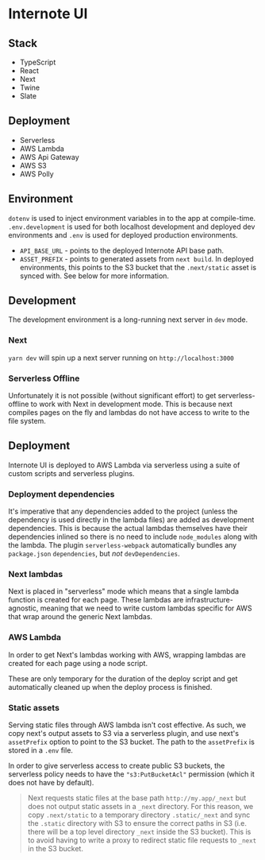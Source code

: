 # Internote UI

## Stack

- TypeScript
- React
- Next
- Twine
- Slate

## Deployment

- Serverless
- AWS Lambda
- AWS Api Gateway
- AWS S3
- AWS Polly

## Environment

`dotenv` is used to inject environment variables in to the app at compile-time. `.env.development` is used for both localhost development and deployed dev environments and `.env` is used for deployed production environments.

- `API_BASE_URL` - points to the deployed Internote API base path.
- `ASSET_PREFIX` - points to generated assets from `next build`. In deployed environments, this points to the S3 bucket that the `.next/static` asset is synced with. See below for more information.

## Development

The development environment is a long-running next server in `dev` mode.

### Next

`yarn dev` will spin up a next server running on `http://localhost:3000`

### Serverless Offline

Unfortunately it is not possible (without significant effort) to get serverless-offline to work with Next in development mode. This is because next compiles pages on the fly and lambdas do not have access to write to the file system.

## Deployment

Internote UI is deployed to AWS Lambda via serverless using a suite of custom scripts and serverless plugins.

### Deployment dependencies

It's imperative that any dependencies added to the project (unless the dependency is used directly in the lambda files) are added as development dependencies. This is because the actual lambdas themselves have their dependencies inlined so there is no need to include `node_modules` along with the lambda. The plugin `serverless-webpack` automatically bundles any `package.json` `dependencies`, but _not_ `devDependencies`.

### Next lambdas

Next is placed in "serverless" mode which means that a single lambda function is created for each page. These lambdas are infrastructure-agnostic, meaning that we need to write custom lambdas specific for AWS that wrap around the generic Next lambdas.

### AWS Lambda

In order to get Next's lambdas working with AWS, wrapping lambdas are created for each page using a node script.

These are only temporary for the duration of the deploy script and get automatically cleaned up when the deploy process is finished.

### Static assets

Serving static files through AWS lambda isn't cost effective. As such, we copy next's output assets to S3 via a serverless plugin, and use next's `assetPrefix` option to point to the S3 bucket. The path to the `assetPrefix` is stored in a `.env` file.

In order to give serverless access to create public S3 buckets, the serverless policy needs to have the `"s3:PutBucketAcl"` permission (which it does not have by default).

> Next requests static files at the base path `http://my.app/_next` but does not output static assets in a `_next` directory. For this reason, we copy `.next/static` to a temporary directory `.static/_next` and sync the `.static` directory with S3 to ensure the correct paths in S3 (i.e. there will be a top level directory `_next` inside the S3 bucket). This is to avoid having to write a proxy to redirect static file requests to `_next` in the S3 bucket.

